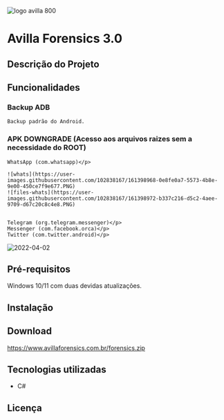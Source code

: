 ![logo avilla 800](https://user-images.githubusercontent.com/102838167/161397689-5df01560-546c-4d82-94a6-e4a3b677875f.png)

# Avilla Forensics 3.0

## Descrição do Projeto

## Funcionalidades

  ### Backup ADB
    Backup padrão do Android.
  
  ### APK  DOWNGRADE (Acesso aos arquivos raizes sem a necessidade do ROOT)
    WhatsApp (com.whatsapp)</p>
    
    ![whats](https://user-images.githubusercontent.com/102838167/161398968-0e8fe0a7-5573-4b8e-9e00-450ce7f9e677.PNG)
    ![files-whats](https://user-images.githubusercontent.com/102838167/161398972-b337c216-d5c2-4aee-9709-d67c20c8c4e8.PNG)

    
    Telegram (org.telegram.messenger)</p>
    Messenger (com.facebook.orca)</p>
    Twitter (com.twitter.android)</p>
    
     
    
  ![2022-04-02](https://user-images.githubusercontent.com/102838167/161398236-c20a9bd3-499d-49fc-b862-1694b369b334.png)

  
## Pré-requisitos
  Windows 10/11 com duas devidas atualizações.
  
## Instalação


## Download
  https://www.avillaforensics.com.br/forensics.zip

## Tecnologias utilizadas
  *  C#

## Licença
